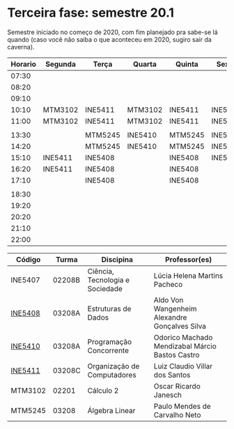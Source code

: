 # Terceira fase: semestre 20.1

Semestre iniciado no começo de 2020, com fim planejado pra sabe-se lá quando (caso você não saiba o que aconteceu em 2020, sugiro sair da caverna).

| Horario | Segunda | Terça   | Quarta  |  Quinta | Sexta   |
|---------|---------|---------|---------|---------|---------|
| 07:30   |         |         |         |         |         | 						
| 08:20   |         |         |         |         |         | 						
| 09:10   |         |         |         |         |         | 						
| 10:10   | MTM3102 | INE5411 | MTM3102 | INE5411 | INE5410 |  
| 11:00   | MTM3102 | INE5411 | MTM3102 | INE5411 | INE5410 |
|         |         |         |         |         |         |  
| 13:30   |         | MTM5245 | INE5410 | MTM5245 | INE5407 |
| 14:20   |         | MTM5245 | INE5410 | MTM5245 | INE5407 |
| 15:10   | INE5411 | INE5408 |         | INE5408 | INE5407 |
| 16:20   | INE5411 | INE5408 |         | INE5408 |         |
| 17:10   |         | INE5408 |         | INE5408 |         |
|         |         |         |         |         |         |  
| 18:30   |         |         |         |         |         | 						
| 19:20   |         |         |         |         |         | 						
| 20:20   |         |         |         |         |         | 						
| 21:10   |         |         |         |         |         |
| 22:00   |         |         |         |         |         |

| Código | Turma   | Discipina | Professor(es) |
|--------|---------|-----------|---------------| 
|INE5407 | 	02208B | Ciência, Tecnologia e Sociedade | Lúcia Helena Martins Pacheco |
| [INE5408](https://github.com/Leviosar/ine5408) | 	03208A | Estruturas de Dados | Aldo Von Wangenheim Alexandre Gonçalves Silva | 
| [INE5410](https://github.com/Leviosar/ine540) | 	03208A | Programação Concorrente | Odorico Machado Mendizabal Márcio Bastos Castro |
| [INE5411](https://github.com/Leviosar/ine5411) | 	03208C | Organização de Computadores | Luiz Claudio Villar dos Santos |
|MTM3102 | 	02201  | Cálculo 2 | Oscar Ricardo Janesch |
| MTM5245 | 	03208  | Álgebra Linear | Paulo Mendes de Carvalho Neto |
